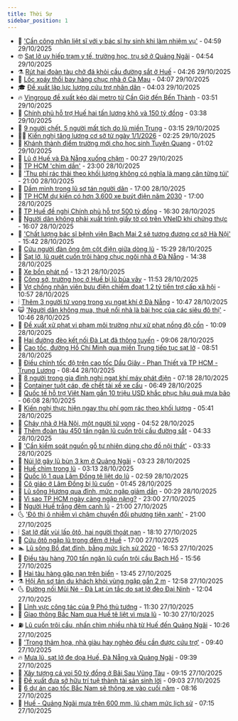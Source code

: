 ```yaml
---
title: Thời Sự
sidebar_position: 1
---
```


<!-- vnexpress-thoi-su:START -->
- 🦒 [&#39;Cần công nhận liệt sĩ với y bác sĩ hy sinh khi làm nhiệm vụ&#39;](https://vnexpress.net/can-cong-nhan-liet-si-voi-y-bac-si-hy-sinh-khi-lam-nhiem-vu-4957249.html) - 04:59 29/10/2025
- 🤓 [Sạt lở uy hiếp trạm y tế, trường học, trụ sở ở Quảng Ngãi](https://vnexpress.net/sat-lo-uy-hiep-tram-y-te-truong-hoc-tru-so-o-quang-ngai-4957262.html) - 04:54 29/10/2025
- ⚗️ [Rút hai đoàn tàu chở đá khỏi cầu đường sắt ở Huế](https://vnexpress.net/rut-hai-doan-tau-cho-da-khoi-cau-duong-sat-o-hue-4957159.html) - 04:26 29/10/2025
- 🌊 [Lốc xoáy thổi bay hàng chục nhà ở Cà Mau](https://vnexpress.net/loc-xoay-thoi-bay-hang-chuc-nha-o-ca-mau-4957257.html) - 04:07 29/10/2025
- 🎓 [Đề xuất lập lực lượng cứu trợ nhân dân](https://vnexpress.net/de-xuat-lap-luc-luong-cuu-tro-nhan-dan-4957245.html) - 04:03 29/10/2025
- 🔥 [Vingroup đề xuất kéo dài metro từ Cần Giờ đến Bến Thành](https://vnexpress.net/vingroup-de-xuat-keo-dai-metro-tu-can-gio-den-ben-thanh-4957233.html) - 03:51 29/10/2025
- 🦏 [Chính phủ hỗ trợ Huế hai tấn lương khô và 150 tỷ đồng](https://vnexpress.net/chinh-phu-ho-tro-hue-hai-tan-luong-kho-va-150-ty-dong-4957192.html) - 03:38 29/10/2025
- 👺 [9 người chết, 5 người mất tích do lũ miền Trung](https://vnexpress.net/9-nguoi-chet-5-nguoi-mat-tich-do-lu-mien-trung-4957198.html) - 03:15 29/10/2025
- 🧑‍🏫 [Kiến nghị tăng lương cơ sở từ ngày 1/1/2026](https://vnexpress.net/kien-nghi-tang-luong-co-so-tu-ngay-1-1-2026-4957155.html) - 02:25 29/10/2025
- 🚦 [Khánh thành điểm trường mới cho học sinh Tuyên Quang](https://vnexpress.net/khanh-thanh-diem-truong-moi-cho-hoc-sinh-tuyen-quang-4957047.html) - 01:02 29/10/2025
- 🎉 [Lũ ở Huế và Đà Nẵng xuống chậm](https://vnexpress.net/lu-o-hue-va-da-nang-xuong-cham-4956996.html) - 00:27 29/10/2025
- 🦒 [TP HCM &#39;chìm dần&#39;](https://vnexpress.net/tp-hcm-chim-dan-4957068.html) - 23:00 28/10/2025
- 🤗 [&#39;Thu phí rác thải theo khối lượng không có nghĩa là mang cân từng túi&#39;](https://vnexpress.net/thu-phi-rac-thai-theo-khoi-luong-khong-co-nghia-la-mang-can-tung-tui-4957017.html) - 21:00 28/10/2025
- 💼 [Dầm mình trong lũ sơ tán người dân](https://vnexpress.net/dam-minh-trong-lu-so-tan-nguoi-dan-4957060.html) - 17:00 28/10/2025
- 🤩 [TP HCM dự kiến có hơn 3.600 xe buýt điện năm 2030](https://vnexpress.net/tp-hcm-du-kien-co-hon-3-600-xe-buyt-dien-nam-2030-4957045.html) - 17:00 28/10/2025
- 🤡 [TP Huế đề nghị Chính phủ hỗ trợ 500 tỷ đồng](https://vnexpress.net/tp-hue-de-nghi-chinh-phu-ho-tro-500-ty-dong-4957034.html) - 16:30 28/10/2025
- 💯 [Người dân không phải xuất trình giấy tờ có trên VNeID khi chứng thực](https://vnexpress.net/nguoi-dan-khong-phai-xuat-trinh-giay-to-co-tren-vneid-khi-chung-thuc-4957043.html) - 16:07 28/10/2025
- 👺 [&#39;Chất lượng bác sĩ bệnh viện Bạch Mai 2 sẽ tương đương cơ sở Hà Nội&#39;](https://vnexpress.net/chat-luong-bac-si-benh-vien-bach-mai-2-se-tuong-duong-co-so-ha-noi-4957058.html) - 15:42 28/10/2025
- 🌮 [Cứu người đàn ông ôm cột điện giữa dòng lũ](https://vnexpress.net/cuu-nguoi-dan-ong-om-cot-dien-giua-dong-lu-4957062.html) - 15:29 28/10/2025
- 🥸 [Sạt lở, lũ quét cuốn trôi hàng chục ngôi nhà ở Đà Nẵng](https://vnexpress.net/sat-lo-lu-quet-cuon-troi-hang-chuc-ngoi-nha-o-da-nang-4957003.html) - 14:38 28/10/2025
- 🐻 [Xe bồn phát nổ](https://vnexpress.net/xe-bon-phat-no-4957021.html) - 13:21 28/10/2025
- 👀 [Công sở, trường học ở Huế bị lũ bủa vây](https://vnexpress.net/cong-so-truong-hoc-o-hue-bi-lu-bua-vay-4956930.html) - 11:53 28/10/2025
- 🤔 [Vợ chồng nhân viên bưu điện chiếm đoạt 1,2 tỷ tiền trợ cấp xã hội](https://vnexpress.net/vo-chong-nhan-vien-buu-dien-chiem-doat-1-2-ty-tien-tro-cap-xa-hoi-4956969.html) - 10:57 28/10/2025
- 🕯 [Thêm 3 người tử vong trong vụ ngạt khí ở Đà Nẵng](https://vnexpress.net/them-3-nguoi-tu-vong-trong-vu-ngat-khi-o-da-nang-4956981.html) - 10:47 28/10/2025
- 😺 [&#39;Người dân không mua, thuê nổi nhà là bài học của các siêu đô thị&#39;](https://vnexpress.net/nguoi-dan-khong-mua-thue-noi-nha-la-bai-hoc-cua-cac-sieu-do-thi-4956956.html) - 10:46 28/10/2025
- 🦆 [Đề xuất xử phạt vi phạm môi trường như xử phạt nồng độ cồn](https://vnexpress.net/de-xuat-xu-phat-vi-pham-moi-truong-nhu-xu-phat-nong-do-con-4956894.html) - 10:09 28/10/2025
- 🧰 [Hai đường đèo kết nối Đà Lạt đã thông tuyến](https://vnexpress.net/hai-duong-deo-ket-noi-da-lat-da-thong-tuyen-4956865.html) - 09:06 28/10/2025
- 🦍 [Cao tốc, đường Hồ Chí Minh qua miền Trung tiếp tục sạt lở](https://vnexpress.net/cao-toc-duong-ho-chi-minh-qua-mien-trung-tiep-tuc-sat-lo-4956780.html) - 08:51 28/10/2025
- 🧰 [Điều chỉnh tốc độ trên cao tốc Dầu Giây - Phan Thiết và TP HCM - Trung Lương](https://vnexpress.net/dieu-chinh-toc-do-tren-cao-toc-dau-giay-phan-thiet-va-tp-hcm-trung-luong-4956783.html) - 08:44 28/10/2025
- 💃 [8 người trong gia đình nghi ngạt khí máy phát điện](https://vnexpress.net/8-nguoi-trong-gia-dinh-nghi-ngat-khi-may-phat-dien-4956806.html) - 07:18 28/10/2025
- 🧰 [Container tuột cáp, đè chết tài xế xe cẩu](https://vnexpress.net/container-tuot-cap-de-chet-tai-xe-xe-cau-4956787.html) - 06:49 28/10/2025
- 🚀 [Quốc tế hỗ trợ Việt Nam gần 10 triệu USD khắc phục hậu quả mưa bão](https://vnexpress.net/quoc-te-ho-tro-viet-nam-gan-10-trieu-usd-khac-phuc-hau-qua-mua-bao-4956706.html) - 06:08 28/10/2025
- 🎊 [Kiến nghị thực hiện ngay thu phí gom rác theo khối lượng](https://vnexpress.net/kien-nghi-thuc-hien-ngay-thu-phi-gom-rac-theo-khoi-luong-4956714.html) - 05:41 28/10/2025
- 🤭 [Cháy nhà ở Hà Nội, một người tử vong](https://vnexpress.net/chay-nha-o-ha-noi-mot-nguoi-tu-vong-4956724.html) - 04:52 28/10/2025
- 🤗 [Thêm đoàn tàu 450 tấn ngăn lũ cuốn trôi cầu đường sắt](https://vnexpress.net/them-doan-tau-450-tan-ngan-lu-cuon-troi-cau-duong-sat-4956748.html) - 04:33 28/10/2025
- 🌈 [&#39;Cần kiểm soát nguồn gỗ tự nhiên dùng cho đồ nội thất&#39;](https://vnexpress.net/can-kiem-soat-nguon-go-tu-nhien-dung-cho-do-noi-that-4956651.html) - 03:33 28/10/2025
- 🦣 [Núi lở gây lũ bùn 3 km ở Quảng Ngãi](https://vnexpress.net/nui-lo-gay-lu-bun-3-km-o-quang-ngai-4956667.html) - 03:23 28/10/2025
- 🎡 [Huế chìm trong lũ](https://vnexpress.net/hue-chim-trong-lu-4956660.html) - 03:13 28/10/2025
- 🦏 [Quốc lộ 1 qua Lâm Đồng tê liệt do lũ](https://vnexpress.net/quoc-lo-1-qua-lam-dong-te-liet-do-lu-4956642.html) - 02:59 28/10/2025
- 🎊 [Cô giáo ở Lâm Đồng bị lũ cuốn](https://vnexpress.net/co-giao-o-lam-dong-bi-lu-cuon-4956589.html) - 01:45 28/10/2025
- 🫶 [Lũ sông Hương qua đỉnh, mức ngập giảm dần](https://vnexpress.net/lu-song-huong-qua-dinh-muc-ngap-giam-dan-4956554.html) - 00:29 28/10/2025
- 🤔 [Vì sao TP HCM ngày càng ngập nặng?](https://vnexpress.net/vi-sao-tp-hcm-ngay-cang-ngap-nang-4956486.html) - 23:00 27/10/2025
- 🤠 [Người Huế trắng đêm canh lũ](https://vnexpress.net/nguoi-hue-trang-dem-canh-lu-4956518.html) - 21:00 27/10/2025
- 🌜 [&#39;Đô thị ô nhiễm vì chậm chuyển đổi phương tiện xanh&#39;](https://vnexpress.net/do-thi-o-nhiem-vi-cham-chuyen-doi-phuong-tien-xanh-4956504.html) - 21:00 27/10/2025
- 🕯 [Sạt lở đất vùi lấp ôtô, hai người thoát nạn](https://vnexpress.net/sat-lo-dat-vui-lap-oto-hai-nguoi-thoat-nan-4956527.html) - 18:10 27/10/2025
- 🤔 [Cứu ôtô ngập lũ trong đêm ở Huế](https://vnexpress.net/cuu-oto-ngap-lu-trong-dem-o-hue-4956498.html) - 17:00 27/10/2025
- 🏊 [Lũ sông Bồ đạt đỉnh, bằng mức lịch sử 2020](https://vnexpress.net/lu-song-bo-dat-dinh-bang-muc-lich-su-2020-4956525.html) - 16:53 27/10/2025
- 🌮 [Điều tàu hàng 700 tấn ngăn lũ cuốn trôi cầu Bạch Hổ](https://vnexpress.net/dieu-tau-hang-700-tan-ngan-lu-cuon-troi-cau-bach-ho-4956503.html) - 15:56 27/10/2025
- 🫣 [Hai tàu hàng gặp nạn trên biển](https://vnexpress.net/hai-tau-hang-gap-nan-tren-bien-4956488.html) - 13:45 27/10/2025
- ⚗️ [Hội An sơ tán du khách khỏi vùng ngập gần 2 m](https://vnexpress.net/hoi-an-so-tan-du-khach-khoi-vung-ngap-gan-2-m-4956482.html) - 12:58 27/10/2025
- 🌜 [Đường nối Mũi Né - Đà Lạt ùn tắc do sạt lở đèo Đại Ninh](https://vnexpress.net/duong-noi-mui-ne-da-lat-un-tac-do-sat-lo-deo-dai-ninh-4956470.html) - 12:04 27/10/2025
- 🌁 [Lĩnh vực công tác của 9 Phó thủ tướng](https://vnexpress.net/linh-vuc-cong-tac-cua-9-pho-thu-tuong-4956448.html) - 11:30 27/10/2025
- 🐲 [Giao thông Bắc Nam qua Huế tê liệt vì mưa lũ](https://vnexpress.net/giao-thong-bac-nam-qua-hue-te-liet-vi-mua-lu-4956420.html) - 10:30 27/10/2025
- ⛽️ [Lũ cuốn trôi cầu, nhấn chìm nhiều nhà từ Huế đến Quảng Ngãi](https://vnexpress.net/lu-cuon-troi-cau-nhan-chim-nhieu-nha-tu-hue-den-quang-ngai-4956415.html) - 10:26 27/10/2025
- 🗽 [&#39;Trong thảm họa, nhà giàu hay nghèo đều cần được cứu trợ&#39;](https://vnexpress.net/trong-tham-hoa-nha-giau-hay-ngheo-deu-can-duoc-cuu-tro-4956385.html) - 09:40 27/10/2025
- 🔥 [Mưa lũ, sạt lở đe dọa Huế, Đà Nẵng và Quảng Ngãi](https://vnexpress.net/lu-len-nhanh-giao-thong-qua-hue-te-liet-4956426.html) - 09:39 27/10/2025
- 💯 [Xây tượng cá voi 50 tỷ đồng ở Bãi Sau Vũng Tàu](https://vnexpress.net/quang-truong-cot-co-bai-sau-vung-tau-4956410.html) - 09:15 27/10/2025
- 🦆 [Đề xuất đưa sở hữu trí tuệ thành tài sản sinh lời](https://vnexpress.net/de-xuat-dua-so-huu-tri-tue-thanh-tai-san-sinh-loi-4956322.html) - 09:03 27/10/2025
- 🫣 [6 dự án cao tốc Bắc Nam sẽ thông xe vào cuối năm](https://vnexpress.net/6-du-an-cao-toc-bac-nam-se-thong-xe-vao-cuoi-nam-4956204.html) - 08:16 27/10/2025
- 🤡 [Huế - Quảng Ngãi mưa trên 600 mm, lũ chạm mức lịch sử](https://vnexpress.net/hue-quang-ngai-mua-tren-600-mm-lu-cham-muc-lich-su-4956290.html) - 07:15 27/10/2025<!-- vnexpress-thoi-su:END -->